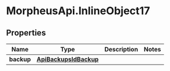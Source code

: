 # MorpheusApi.InlineObject17

## Properties

Name | Type | Description | Notes
------------ | ------------- | ------------- | -------------
**backup** | [**ApiBackupsIdBackup**](ApiBackupsIdBackup.md) |  | 


